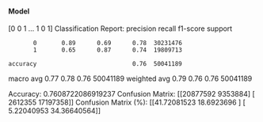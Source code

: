 #### Model
[0 0 1 ... 1 0 1]
Classification Report:
              precision    recall  f1-score   support

           0       0.89      0.69      0.78  30231476
           1       0.65      0.87      0.74  19809713

    accuracy                           0.76  50041189
   macro avg       0.77      0.78      0.76  50041189
weighted avg       0.79      0.76      0.76  50041189

Accuracy: 0.7608722086919237
Confusion Matrix:
[[20877592  9353884]
 [ 2612355 17197358]]
Confusion Matrix (%):
[[41.72081523 18.6923696 ]
 [ 5.22040953 34.36640564]]
